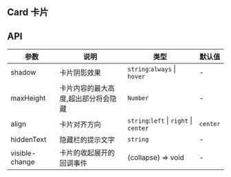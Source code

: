 ## Card 卡片  


<ClientOnly>
  <xo-card/>
</ClientOnly>

## API
|参数|说明|类型|默认值|
|---|---|---|---|
|shadow|卡片阴影效果|`string`:`always` \| `hover`|-|
|maxHeight|卡片内容的最大高度,超出部分将会隐藏|`Number`|-|
|align|卡片对齐方向|`string`:`left` \| `right` \| `center`|`center`|
|hiddenText|隐藏栏的提示文字|`string`|-|
|visible-change|卡片的收起展开的回调事件|(collapse) => void|-|